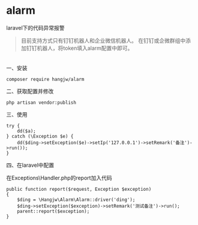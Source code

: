 # alarm
laravel下的代码异常报警

>目前支持方式只有钉钉机器人和企业微信机器人。
>在钉钉或企微群组中添加钉钉机器人，将token填入alarm配置中即可。
######
一、安装
```
composer require hangjw/alarm
```

二、获取配置并修改
```
php artisan vendor:publish
```

三、使用
```
try {
    dd($a);
} catch (\Exception $e) {
    dd($ding->setException($e)->setIp('127.0.0.1')->setRemark('备注')->run());
}
```


四、在laravel中配置

在Exceptions\Handler.php的report加入代码
```
public function report($request, Exception $exception)
{
    $ding = \Hangjw\Alarm\Alarm::driver('ding');
    $ding->setException($exception)->setRemark('测试备注')->run();
    parent::report($exception);
}
```